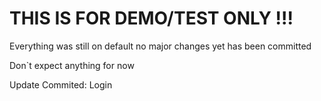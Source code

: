 # THIS IS FOR DEMO/TEST ONLY !!!

Everything was still on default no major changes yet has been committed

Don`t expect anything for now

Update Commited: Login


